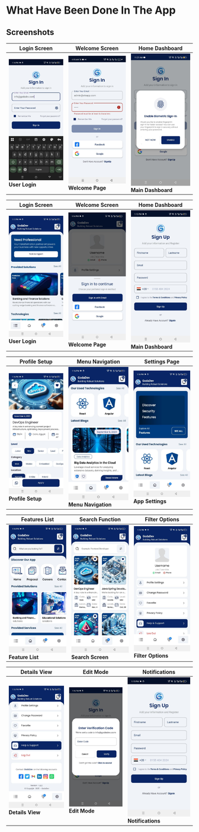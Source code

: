 # What Have Been Done In The App

## Screenshots

| Login Screen | Welcome Screen | Home Dashboard |
|--------------|----------------|----------------|
| <img src="screenshots/1 (14).jpg" width="250"><br>**User Login** | <img src="screenshots/photo_2_2025-07-26_13-32-03.jpg" width="250"><br>**Welcome Page** | <img src="screenshots/photo_1_2025-07-26_13-32-03.jpg" width="250"><br>**Main Dashboard** |

| Login Screen | Welcome Screen | Home Dashboard |
|--------------|----------------|----------------|
| <img src="screenshots/1%20(1).jpg" width="250"><br>**User Login** | <img src="screenshots/1%20(16).jpg" width="250"><br>**Welcome Page** | <img src="screenshots/1%20(12).jpg" width="250"><br>**Main Dashboard** |

| Profile Setup | Menu Navigation | Settings Page |
|---------------|-----------------|---------------|
| <img src="screenshots/1%20(4).jpg" width="250"><br>**Profile Setup** | <img src="screenshots/1%20(5).jpg" width="250"><br>**Menu Navigation** | <img src="screenshots/1%20(6).jpg" width="250"><br>**App Settings** |

| Features List | Search Function | Filter Options |
|---------------|-----------------|----------------|
| <img src="screenshots/1%20(7).jpg" width="250"><br>**Feature List** | <img src="screenshots/1%20(8).jpg" width="250"><br>**Search Screen** | <img src="screenshots/1%20(9).jpg" width="250"><br>**Filter Options** |

| Details View | Edit Mode | Notifications |
|--------------|-----------|---------------|
| <img src="screenshots/1%20(10).jpg" width="250"><br>**Details View** | <img src="screenshots/1%20(11).jpg" width="250"><br>**Edit Mode** | <img src="screenshots/1%20(12).jpg" width="250"><br>**Notifications** |

